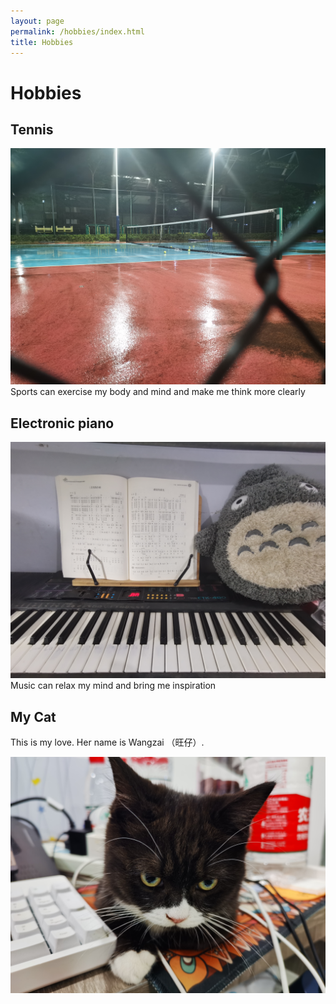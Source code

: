 ```yaml
---
layout: page
permalink: /hobbies/index.html
title: Hobbies
---
```


# Hobbies

## Tennis


<img src="/images/tennis.JPG">
</div>
<br>Sports can exercise my body and mind and make me think more clearly


## Electronic piano

<img src="/images/piano.JPG">
</div>
<br>Music can relax my mind and bring me inspiration

## My Cat

This is my love. Her name is Wangzai （旺仔）.

<div>
<img src="/images/cat.JPG">
</div>
<br>



